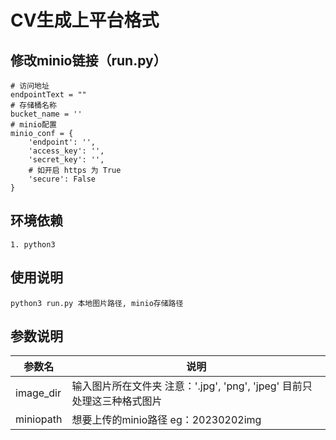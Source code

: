 # CV生成上平台格式

## 修改minio链接（run.py）
```
# 访问地址
endpointText = ""
# 存储桶名称
bucket_name = ''
# minio配置
minio_conf = {
    'endpoint': '',
    'access_key': '',
    'secret_key': '',
    # 如开启 https 为 True
    'secure': False
}
```

## 环境依赖
```
1. python3
```
## 使用说明
```shell
python3 run.py 本地图片路径, minio存储路径
```

## 参数说明
|  参数名   | 说明                                                                   |
|  ----  |----------------------------------------------------------------------|
| image_dir  | 输入图片所在文件夹 注意：'.jpg', 'png', 'jpeg' 目前只处理这三种格式图片                      |
| miniopath  | 想要上传的minio路径 eg：20230202img |

    

